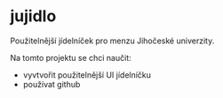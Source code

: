 # jujidlo
Použitelnější jídelníček pro menzu Jihočeské univerzity.

Na tomto projektu se chci naučit:
- vyvtvořit použitelnější UI jídelníčku
- používat github
